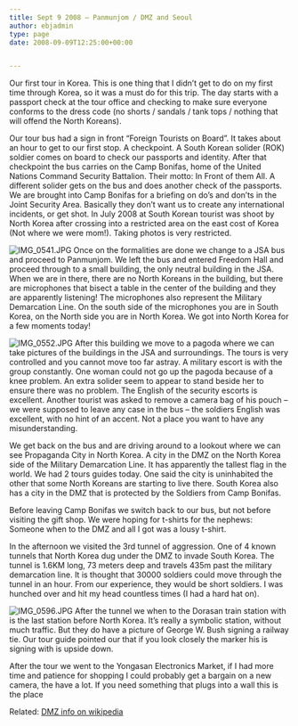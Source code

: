 ```yaml
---
title: Sept 9 2008 – Panmunjom / DMZ and Seoul
author: ebjadmin
type: page
date: 2008-09-09T12:25:00+00:00


---
```

Our first tour in Korea. This is one thing that I didn&#8217;t get to do on my first time through Korea, so it was a must do for this trip. The day starts with a passport check at the tour office and checking to make sure everyone conforms to the dress code (no shorts / sandals / tank tops / nothing that will offend the North Koreans).

Our tour bus had a sign in front “Foreign Tourists on Board”. It takes about an hour to get to our first stop. A checkpoint. A South Korean solider (ROK) soldier comes on board to check our passports and identity. After that checkpoint the bus carries on the Camp Bonifas, home of the United Nations Command Security Battalion. Their motto: In Front of them All. A different solider gets on the bus and does another check of the passports. We are brought into Camp Bonifas for a briefing on do&#8217;s and don&#8217;ts in the Joint Security Area. Basically they don&#8217;t want us to create any international incidents, or get shot. In July 2008 at South Korean tourist was shoot by North Korea after crossing into a restricted area on the east cost of Korea (Not where we were mom!). Taking photos is very restricted.

![IMG_0541.JPG](images/IMG_0541.JPG")
Once on the formalities are done we change to a JSA bus and proceed to Panmunjom. We left the bus and entered Freedom Hall and proceed through to a small building, the only neutral building in the JSA. When we are in there, there are no North Koreans in the building, but there are microphones that bisect a table in the center of the building and they are apparently listening! The microphones also represent the Military Demarcation Line. On the south side of the microphones you are in South Korea, on the North side you are in North Korea. We got into North Korea for a few moments today!

![IMG_0552.JPG](images/IMG_0552.JPG")
After this building we move to a pagoda where we can take pictures of the buildings in the JSA and surroundings. The tours is very controlled and you cannot move too far astray. A military escort is with the group constantly. One woman could not go up the pagoda because of a knee problem. An extra solider seem to appear to stand beside her to ensure there was no problem. The English of the security escorts is excellent. Another tourist was asked to remove a camera bag of his pouch – we were supposed to leave any case in the bus – the soldiers English was excellent, with no hint of an accent. Not a place you want to have any misunderstanding.

We get back on the bus and are driving around to a lookout where we can see Propaganda City in North Korea. A city in the DMZ on the North Korea side of the Military Demarcation Line. It has apparently the tallest flag in the world. We had 2 tours guides today. One said the city is uninhabited the other that some North Koreans are starting to live there. South Korea also has a city in the DMZ that is protected by the Soldiers from Camp Bonifas.

Before leaving Camp Bonifas we switch back to our bus, but not before visiting the gift shop. We were hoping for t-shirts for the nephews: Someone when to the DMZ and all I got was a lousy t-shirt. 

In the afternoon we visited the 3rd tunnel of aggression. One of 4 known tunnels that North Korea dug under the DMZ to invade South Korea. The tunnel is 1.6KM long, 73 meters deep and travels 435m past the military demarcation line. It is thought that 30000 soldiers could move through the tunnel in an hour. From our experience, they would be short soldiers. I was hunched over and hit my head countless times (I had a hard hat on).

![IMG_0596.JPG](images/IMG_0596.JPG")
After the tunnel we when to the Dorasan train station with is the last station before North Korea. It&#8217;s really a symbolic station, without much traffic. But they do have a picture of George W. Bush signing a railway tie. Our tour guide pointed our that if you look closely the marker his is signing with is upside down. 

After the tour we went to the Yongasan Electronics Market, if I had more time and patience for shopping I could probably get a bargain on a new camera, the have a lot. If you need something that plugs into a wall this is the place

Related: [DMZ info on wikipedia](http://en.wikipedia.org/wiki/Korean_Demilitarized_Zone)

 